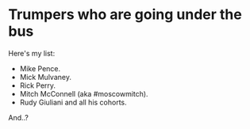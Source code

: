 # Trumpers who are going under the bus
Here's my list:
* Mike Pence.
* Mick Mulvaney.
* Rick Perry.
* Mitch McConnell (aka #moscowmitch).
* Rudy Giuliani and all his cohorts.

And..?

